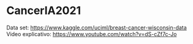 # CancerIA2021
Data set: https://www.kaggle.com/uciml/breast-cancer-wisconsin-data
Video explicativo: https://www.youtube.com/watch?v=dS-cZf7c-Jo
